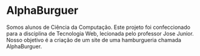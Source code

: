 # AlphaBurguer

Somos alunos de Ciência da Computação. Este projeto foi confeccionado para a disciplina de Tecnologia Web, lecionada pelo professor Jose Junior. Nosso objetivo é a criação de um site de uma hamburgueria chamada AlphaBurguer.